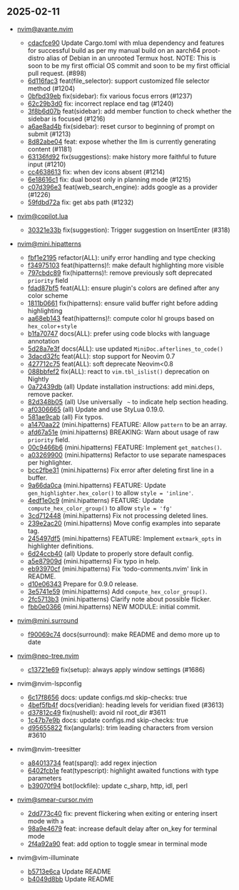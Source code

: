 ## 2025-02-11

* nvim@avante.nvim
  - [cdacfce90](https://github.com/yetone/avante.nvim/commit/cdacfce90134f02a9e63faaa63736ae05223d1b0) Update Cargo.toml with mlua dependency and features for successful build as per my manual build on an aarch64 proot-distro alias of Debian in an unrooted Termux host. NOTE: This is soon to be my first official OS commit and soon to be my first official pull request. (#898)
  - [6d116fac3](https://github.com/yetone/avante.nvim/commit/6d116fac36f7e82190c7dcf9a1d0b7199306ace5) feat(file_selector): support customized file selector method (#1204)
  - [0bfbd39eb](https://github.com/yetone/avante.nvim/commit/0bfbd39ebc1815eecc1b9b6ac062dd3278609dc3) fix(sidebar): fix various focus errors (#1237)
  - [62c29b3d0](https://github.com/yetone/avante.nvim/commit/62c29b3d0c313d61d08da45c73c59c8ebf242027) fix: incorrect replace end tag (#1240)
  - [3f8b6d07b](https://github.com/yetone/avante.nvim/commit/3f8b6d07ba086fa6a2aa6832d73933b934b92ee0) feat(sidebar): add member function to check whether the sidebar is focused (#1216)
  - [a6ae8ad4b](https://github.com/yetone/avante.nvim/commit/a6ae8ad4b7fb142759820a57b08bc49087e2da38) fix(sidebar): reset cursor to beginning of prompt on submit (#1213)
  - [8d82abe04](https://github.com/yetone/avante.nvim/commit/8d82abe04358515d4bc8385acc6c5847befb717e) feat: expose whether the llm is currently generating content (#1181)
  - [63136fd92](https://github.com/yetone/avante.nvim/commit/63136fd92f2f2e9cf91b231dc19ac2c95e3897ed) fix(suggestions): make history more faithful to future input (#1210)
  - [cc4638613](https://github.com/yetone/avante.nvim/commit/cc463861300c593f3ff45ddcf26cbdc4ba791881) fix: when dev icons absent (#1214)
  - [6e18616c1](https://github.com/yetone/avante.nvim/commit/6e18616c1606a8372164bee844129e3666f8947c) fix: dual boost only in planning mode (#1215)
  - [c07d396e3](https://github.com/yetone/avante.nvim/commit/c07d396e30f1705bd28404bfd733a2313a998471) feat(web_search_engine): adds google as a provider (#1226)
  - [59fdbd72a](https://github.com/yetone/avante.nvim/commit/59fdbd72a450536195b4fd2eca6a1fd96bc86387) fix: get abs path (#1232)

* nvim@copilot.lua
  - [30321e33b](https://github.com/zbirenbaum/copilot.lua/commit/30321e33b03cb924fdcd6a806a0dc6fa0b0eafb9) fix(suggestion): Trigger suggestion on InsertEnter (#318)

* nvim@mini.hipatterns
  - [fbf1e2195](https://github.com/echasnovski/mini.hipatterns/commit/fbf1e2195fdd65cf1bc970316c28098257728868) refactor(ALL): unify error handling and type checking
  - [f34975103](https://github.com/echasnovski/mini.hipatterns/commit/f34975103a38b3f608219a1324cdfc58ea660b8b) feat(hipatterns)!: make default highlighting more visible
  - [797cbdc89](https://github.com/echasnovski/mini.hipatterns/commit/797cbdc893cdcc2f0fbc05a23b4dae238a1fb0ae) fix(hipatterns)!: remove previously soft deprecated `priority` field
  - [fdad87bf5](https://github.com/echasnovski/mini.hipatterns/commit/fdad87bf545aec5210ca9a2c49fddf6284d72d1e) feat(ALL): ensure plugin's colors are defined after any color scheme
  - [1811b0661](https://github.com/echasnovski/mini.hipatterns/commit/1811b0661721285fc83494d2e687d538fb3ddac8) fix(hipatterns): ensure valid buffer right before adding highlighting
  - [aa68eb143](https://github.com/echasnovski/mini.hipatterns/commit/aa68eb143ce77a57b6416fb4bd71ee0adba5a517) feat(hipatterns)!: compute color hl groups based on `hex_color`+`style`
  - [b1fa70747](https://github.com/echasnovski/mini.hipatterns/commit/b1fa70747ca3ec13aa895d71743857f382ee2eae) docs(ALL): prefer using code blocks with language annotation
  - [5d28a7e3f](https://github.com/echasnovski/mini.hipatterns/commit/5d28a7e3f399de64c4dbf71f8c6c3b633d986f15) docs(ALL): use updated `MiniDoc.afterlines_to_code()`
  - [3dacd32fc](https://github.com/echasnovski/mini.hipatterns/commit/3dacd32fcaa55f03be9fa98d8b9185d72ba5ee44) feat(ALL): stop support for Neovim 0.7
  - [427712c75](https://github.com/echasnovski/mini.hipatterns/commit/427712c754bfdccd8da7073576cd8e2586c0fe93) feat(ALL): soft deprecate Neovim<0.8
  - [088bbfef2](https://github.com/echasnovski/mini.hipatterns/commit/088bbfef23e17934080f125751a94a2758ba7fdf) fix(ALL): react to `vim.tbl_islist()` deprecation on Nightly
  - [0a72439db](https://github.com/echasnovski/mini.hipatterns/commit/0a72439dbded766af753a3e7ec0a5b21d0f8ada0) (all) Update installation instructions: add mini.deps, remove packer.
  - [82d348b05](https://github.com/echasnovski/mini.hipatterns/commit/82d348b05328705a7048f852f15f66a482562f03) (all) Use universally ` ~` to indicate help section heading.
  - [af0306665](https://github.com/echasnovski/mini.hipatterns/commit/af0306665ee2d5c5fbf8e07e82237fc01ec3baa3) (all) Update and use StyLua 0.19.0.
  - [581ae9cab](https://github.com/echasnovski/mini.hipatterns/commit/581ae9cab55fea530fecd3930925f4ef1c7703af) (all) Fix typos.
  - [a1470aa22](https://github.com/echasnovski/mini.hipatterns/commit/a1470aa227d37c13b9d0b06b96ab46d694a29d2f) (mini.hipatterns) FEATURE: Allow `pattern` to be an array.
  - [afd67a51e](https://github.com/echasnovski/mini.hipatterns/commit/afd67a51e662293a19dc360380eb85631dcdc74e) (mini.hipatterns) BREAKING: Warn about usage of raw `priority` field.
  - [00c9466b6](https://github.com/echasnovski/mini.hipatterns/commit/00c9466b6bdfd556e0138fb28bf4906b0fd00dc9) (mini.hipatterns) FEATURE: Implement `get_matches()`.
  - [a03269900](https://github.com/echasnovski/mini.hipatterns/commit/a03269900c3800c9dfa3b0199c57395022967989) (mini.hipatterns) Refactor to use separate namespaces per highlighter.
  - [bcc2fbe31](https://github.com/echasnovski/mini.hipatterns/commit/bcc2fbe31a172552d4abd5109ed908df0b25b333) (mini.hipatterns) Fix error after deleting first line in a buffer.
  - [9a66da0ca](https://github.com/echasnovski/mini.hipatterns/commit/9a66da0cad22677f76e55bbf529a932bfed9c07b) (mini.hipatterns) FEATURE: Update `gen_highlighter.hex_color()` to allow `style = 'inline'`.
  - [4edf1e0c9](https://github.com/echasnovski/mini.hipatterns/commit/4edf1e0c9052ab7aa2a1a7a147115971ba2ae376) (mini.hipatterns) FEATURE: Update `compute_hex_color_group()` to allow `style = 'fg'`
  - [3cd712448](https://github.com/echasnovski/mini.hipatterns/commit/3cd712448bed8b2facb6759d9ff5856d7daa810c) (mini.hipatterns) Fix not processing deleted lines.
  - [239e2ac20](https://github.com/echasnovski/mini.hipatterns/commit/239e2ac209601b6b012374998457bda2478a42d7) (mini.hipatterns) Move config examples into separate tag.
  - [245497df5](https://github.com/echasnovski/mini.hipatterns/commit/245497df55a180a289de00510c2ffe5b7bbaa5b2) (mini.hipatterns) FEATURE: Implement `extmark_opts` in highlighter definitions.
  - [6d24ccb40](https://github.com/echasnovski/mini.hipatterns/commit/6d24ccb409f3a7a1f42fb5ec5354ae59ac299420) (all) Update to properly store default config.
  - [a5e87909d](https://github.com/echasnovski/mini.hipatterns/commit/a5e87909d8cfeca69179555c57afad745e2384e8) (mini.hipatterns) Fix typo in help.
  - [eb93970cf](https://github.com/echasnovski/mini.hipatterns/commit/eb93970cf1f92233e6475008dfc10fac7b025475) (mini.hipatterns) Fix 'todo-comments.nvim' link in README.
  - [d10e06343](https://github.com/echasnovski/mini.hipatterns/commit/d10e0634361e87e89b9438c1d64f2751815e7c20) Prepare for 0.9.0 release.
  - [3e5741e59](https://github.com/echasnovski/mini.hipatterns/commit/3e5741e5944b2b388c2259d6254465c86b51df32) (mini.hipatterns) Add `compute_hex_color_group()`.
  - [2fc5713b3](https://github.com/echasnovski/mini.hipatterns/commit/2fc5713b3c8a771ae84d93346f120430d6b082b5) (mini.hipatterns) Clarify note about possible flicker.
  - [fbb0e0366](https://github.com/echasnovski/mini.hipatterns/commit/fbb0e03664b62b20363794c02c5390cb0bee0483) (mini.hipatterns) NEW MODULE: initial commit.

* nvim@mini.surround
  - [f90069c74](https://github.com/echasnovski/mini.surround/commit/f90069c7441a5fb04c3de42eacf93e16b64dd3eb) docs(surround): make README and demo more up to date

* nvim@neo-tree.nvim
  - [c13721e69](https://github.com/nvim-neo-tree/neo-tree.nvim/commit/c13721e69119a4391663203bab80af4192cbb850) fix(setup): always apply window settings (#1686)

* nvim@nvim-lspconfig
  - [6c17f8656](https://github.com/neovim/nvim-lspconfig/commit/6c17f8656f667727b27f5f598463afedb7791b18) docs: update configs.md skip-checks: true
  - [4bef5fb4f](https://github.com/neovim/nvim-lspconfig/commit/4bef5fb4fb46c37be6c24cbd82dff4cbb572c2ce) docs(veridian): heading levels for veridian fixed (#3613)
  - [d37812c49](https://github.com/neovim/nvim-lspconfig/commit/d37812c49063eda10ad1f7c7695509365ac7bd47) fix(nushell): avoid nil root_dir #3611
  - [1c47b7e9b](https://github.com/neovim/nvim-lspconfig/commit/1c47b7e9b4f3d930ca79429f79fd3c30ff19cef9) docs: update configs.md skip-checks: true
  - [d95655822](https://github.com/neovim/nvim-lspconfig/commit/d95655822dc5d6a60d06a72fce26435ef5224b0b) fix(angularls): trim leading characters from version #3610

* nvim@nvim-treesitter
  - [a84013734](https://github.com/nvim-treesitter/nvim-treesitter/commit/a840137349fcc35b5ad2c718a9b034b93012fa43) feat(sparql): add regex injection
  - [6402fcb1e](https://github.com/nvim-treesitter/nvim-treesitter/commit/6402fcb1e0ec7f1e8cc2b17ebf5af26691278242) feat(typescript): highlight awaited functions with type parameters
  - [b39070f94](https://github.com/nvim-treesitter/nvim-treesitter/commit/b39070f94db04d5bb2e455f8dc4f71b4299ed587) bot(lockfile): update c_sharp, http, idl, perl

* nvim@smear-cursor.nvim
  - [2dd773c40](https://github.com/sphamba/smear-cursor.nvim/commit/2dd773c40ed3dea46a7b08bf21e477dd3efc3dcb) fix: prevent flickering when exiting or entering insert mode with `a`
  - [98a9e4679](https://github.com/sphamba/smear-cursor.nvim/commit/98a9e4679ffca5d04c6cce93e794ba706494d129) feat: increase default delay after on_key for terminal mode
  - [2f4a92a90](https://github.com/sphamba/smear-cursor.nvim/commit/2f4a92a90b38ef13d4da2cb2cc538eefe4492902) feat: add option to toggle smear in terminal mode

* nvim@vim-illuminate
  - [b5713e6ca](https://github.com/RRethy/vim-illuminate/commit/b5713e6ca3f627b46968386d6d3f24d374d3cb17) Update README
  - [b4049d8bb](https://github.com/RRethy/vim-illuminate/commit/b4049d8bbfe5dbb884a535bc7aaf2acd8e916eb3) Update README